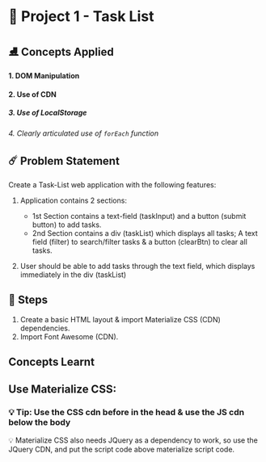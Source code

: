 # 🏓 Project 1 - Task List

## ⛸ Concepts Applied

#### 1. DOM Manipulation

#### 2. Use of CDN

##### 3. Use of LocalStorage

###### 4. Clearly articulated use of `forEach` function

## ☄️ Problem Statement

Create a Task-List web application with the following features:

1. Application contains 2 sections:

   - 1st Section contains a text-field (taskInput) and a button (submit button) to add tasks.
   - 2nd Section contains a div (taskList) which displays all tasks; A text field (filter) to search/filter tasks & a button (clearBtn) to clear all tasks.

2. User should be able to add tasks through the text field, which displays immediately in the div (taskList)

## 🌮 Steps

1. Create a basic HTML layout & import Materialize CSS (CDN) dependencies.
2. Import Font Awesome (CDN).

## Concepts Learnt

## Use Materialize CSS:

### 💡 Tip: Use the CSS cdn before in the head & use the JS cdn below the body

💡 Materialize CSS also needs JQuery as a dependency to work, so use the JQuery CDN, and put the script code above materialize script code.
